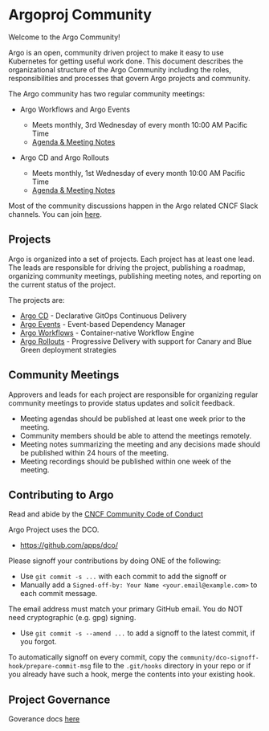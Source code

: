 # Argoproj Community

Welcome to the Argo Community!

Argo is an open, community driven project to make it easy to use Kubernetes for getting useful work done.  This document describes the organizational structure of the Argo Community including the roles, responsibilities and processes that govern Argo projects and community.

The Argo community has two regular community meetings:

* Argo Workflows and Argo Events
  * Meets monthly, 3rd Wednesday of every month 10:00 AM Pacific Time
  * [Agenda & Meeting Notes](https://docs.google.com/document/d/1DKR4VQ-04DJfHOh6S6-cbQw6MiWppC0k7afORiiy6XQ/edit)

* Argo CD and Argo Rollouts
  * Meets monthly, 1st Wednesday of every month 10:00 AM Pacific Time
  * [Agenda & Meeting Notes](https://docs.google.com/document/d/1ttgw98MO45Dq7ZUHpIiOIEfbyeitKHNfMjbY5dLLMKQ/edit)

Most of the community discussions happen in the Argo related CNCF Slack channels. You can join [here](https://slack.cncf.io/).

## Projects

Argo is organized into a set of projects. Each project has at least one lead. The leads are responsible for driving the project, publishing a roadmap, organizing community meetings, publishing meeting notes, and reporting on the current status of the project.

The projects are:

* [Argo CD](https://github.com/argoproj/argo-cd) - Declarative GitOps Continuous Delivery
* [Argo Events](https://github.com/argoproj/argo-events) - Event-based Dependency Manager
* [Argo Workflows](https://github.com/argoproj/argo-workflows) - Container-native Workflow Engine
* [Argo Rollouts](https://github.com/argoproj/argo-rollouts) - Progressive Delivery with support for Canary and Blue Green deployment strategies

## Community Meetings

Approvers and leads for each project are responsible for organizing regular community meetings to provide status updates and solicit feedback.

* Meeting agendas should be published at least one week prior to the meeting.
* Community members should be able to attend the meetings remotely.
* Meeting notes summarizing the meeting and any decisions made should be published
within 24 hours of the meeting.
* Meeting recordings should be published within one week of the meeting.

## Contributing to Argo

Read and abide by the [CNCF Community Code of Conduct](https://github.com/cncf/foundation/blob/master/code-of-conduct.md)

Argo Project uses the DCO.
* https://github.com/apps/dco/

Please signoff your contributions by doing ONE of the following:
* Use `git commit -s ...` with each commit to add the signoff or
* Manually add a `Signed-off-by: Your Name <your.email@example.com>` to each commit message.

The email address must match your primary GitHub email. You do NOT need cryptographic (e.g. gpg) signing.
* Use `git commit -s --amend ...` to add a signoff to the latest commit, if you forgot.

To automatically signoff on every commit, copy the `community/dco-signoff-hook/prepare-commit-msg` file to the `.git/hooks` directory in your repo or if you already have such a hook, merge the contents into your existing hook.

## Project Governance

Goverance docs [here](GOVERNANCE.md)
